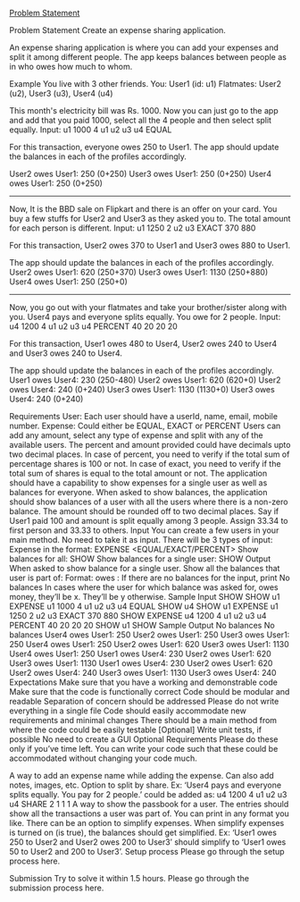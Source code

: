 [Problem Statement](https://workat.tech/machine-coding/practice/splitwise-problem-0kp2yneec2q2)


Problem Statement
Create an expense sharing application.

An expense sharing application is where you can add your expenses and split it among different people. The app keeps balances between people as in who owes how much to whom.

Example
You live with 3 other friends.
You: User1 (id: u1)
Flatmates: User2 (u2), User3 (u3), User4 (u4)

This month's electricity bill was Rs. 1000.
Now you can just go to the app and add that you paid 1000,
select all the 4 people and then select split equally.
Input: u1 1000 4 u1 u2 u3 u4 EQUAL

For this transaction, everyone owes 250 to User1.
The app should update the balances in each of the profiles accordingly.

User2 owes User1: 250 (0+250)
User3 owes User1: 250 (0+250)
User4 owes User1: 250 (0+250)

---

Now, It is the BBD sale on Flipkart and there is an offer on your card.
You buy a few stuffs for User2 and User3 as they asked you to.
The total amount for each person is different.
Input: u1 1250 2 u2 u3 EXACT 370 880

For this transaction, User2 owes 370 to User1 and User3 owes 880 to User1.

The app should update the balances in each of the profiles accordingly.
User2 owes User1: 620 (250+370)
User3 owes User1: 1130 (250+880)
User4 owes User1: 250 (250+0)

---

Now, you go out with your flatmates and take your brother/sister along with you.
User4 pays and everyone splits equally. You owe for 2 people.
Input: u4 1200 4 u1 u2 u3 u4 PERCENT 40 20 20 20

For this transaction, User1 owes 480 to User4, User2 owes 240 to User4 and User3 owes 240 to User4.

The app should update the balances in each of the profiles accordingly.
User1 owes User4: 230 (250-480)
User2 owes User1: 620 (620+0)
User2 owes User4: 240 (0+240)
User3 owes User1: 1130 (1130+0)
User3 owes User4: 240 (0+240)
    
Requirements
User: Each user should have a userId, name, email, mobile number.
Expense: Could either be EQUAL, EXACT or PERCENT
Users can add any amount, select any type of expense and split with any of the available users.
The percent and amount provided could have decimals upto two decimal places.
In case of percent, you need to verify if the total sum of percentage shares is 100 or not.
In case of exact, you need to verify if the total sum of shares is equal to the total amount or not.
The application should have a capability to show expenses for a single user as well as balances for everyone.
When asked to show balances, the application should show balances of a user with all the users where there is a non-zero balance.
The amount should be rounded off to two decimal places. Say if User1 paid 100 and amount is split equally among 3 people. Assign 33.34 to first person and 33.33 to others.
Input
You can create a few users in your main method. No need to take it as input.
There will be 3 types of input:
Expense in the format: EXPENSE <user-id-of-person-who-paid> <no-of-users> <space-separated-list-of-users> <EQUAL/EXACT/PERCENT> <space-separated-values-in-case-of-non-equal>
Show balances for all: SHOW
Show balances for a single user: SHOW <user-id>
Output
When asked to show balance for a single user. Show all the balances that user is part of:
Format: <user-id-of-x> owes <user-id-of-y>: <amount>
If there are no balances for the input, print No balances
In cases where the user for which balance was asked for, owes money, they’ll be x. They’ll be y otherwise.
Sample Input
SHOW
SHOW u1
EXPENSE u1 1000 4 u1 u2 u3 u4 EQUAL
SHOW u4
SHOW u1
EXPENSE u1 1250 2 u2 u3 EXACT 370 880
SHOW
EXPENSE u4 1200 4 u1 u2 u3 u4 PERCENT 40 20 20 20
SHOW u1
SHOW
Sample Output
No balances
No balances
User4 owes User1: 250
User2 owes User1: 250
User3 owes User1: 250
User4 owes User1: 250
User2 owes User1: 620
User3 owes User1: 1130
User4 owes User1: 250
User1 owes User4: 230
User2 owes User1: 620
User3 owes User1: 1130
User1 owes User4: 230
User2 owes User1: 620
User2 owes User4: 240
User3 owes User1: 1130
User3 owes User4: 240
Expectations
Make sure that you have a working and demonstrable code
Make sure that the code is functionally correct
Code should be modular and readable
Separation of concern should be addressed
Please do not write everything in a single file
Code should easily accommodate new requirements and minimal changes
There should be a main method from where the code could be easily testable
[Optional] Write unit tests, if possible
No need to create a GUI
Optional Requirements
Please do these only if you’ve time left. You can write your code such that these could be accommodated without changing your code much.

A way to add an expense name while adding the expense. Can also add notes, images, etc.
Option to split by share. Ex: ‘User4 pays and everyone splits equally. You pay for 2 people.’ could be added as: u4 1200 4 u1 u2 u3 u4 SHARE 2 1 1 1
A way to show the passbook for a user. The entries should show all the transactions a user was part of. You can print in any format you like.
There can be an option to simplify expenses. When simplify expenses is turned on (is true), the balances should get simplified. Ex: ‘User1 owes 250 to User2 and User2 owes 200 to User3’ should simplify to ‘User1 owes 50 to User2 and 200 to User3’.
Setup process
Please go through the setup process here.

Submission
Try to solve it within 1.5 hours.
Please go through the submission process here.
